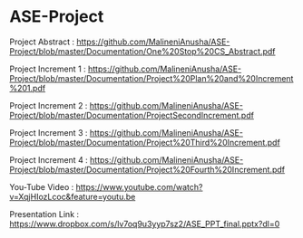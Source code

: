 # ASE-Project

Project Abstract : https://github.com/MalineniAnusha/ASE-Project/blob/master/Documentation/One%20Stop%20CS_Abstract.pdf

Project Increment 1 : https://github.com/MalineniAnusha/ASE-Project/blob/master/Documentation/Project%20Plan%20and%20Increment%201.pdf

Project Increment 2 : https://github.com/MalineniAnusha/ASE-Project/blob/master/Documentation/ProjectSecondIncrement.pdf

Project Increment 3 : https://github.com/MalineniAnusha/ASE-Project/blob/master/Documentation/Project%20Third%20Increment.pdf

Project Increment 4 : https://github.com/MalineniAnusha/ASE-Project/blob/master/Documentation/Project%20Fourth%20Increment.pdf

You-Tube Video : https://www.youtube.com/watch?v=XqjHIozLcoc&feature=youtu.be

Presentation Link : https://www.dropbox.com/s/lv7oq9u3yyp7sz2/ASE_PPT_final.pptx?dl=0
